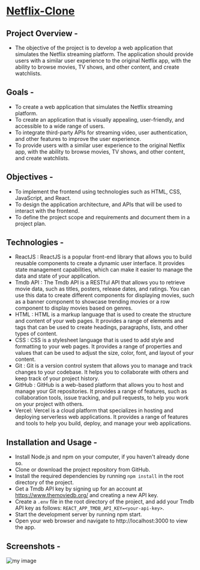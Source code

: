 # [Netflix-Clone](https://netflix-clone-brown-one.vercel.app/)

## Project Overview -
- The objective of the project is to develop a web application that simulates the Netflix streaming platform. The application should provide users with a similar user experience to the original Netflix app, with the ability to browse movies, TV shows, and other content, and create watchlists.

## Goals - 
- To create a web application that simulates the Netflix streaming platform.
- To create an application that is visually appealing, user-friendly, and accessible to a wide range of users.
- To integrate third-party APIs for streaming video, user authentication, and other features to improve the user experience.
- To provide users with a similar user experience to the original Netflix app, with the ability to browse movies, TV shows, and other content, and create watchlists.

## Objectives - 
- To implement the frontend using technologies such as HTML, CSS, JavaScript, and React.
- To design the application architecture, and APIs that will be used to interact with the frontend.
- To define the project scope and requirements and document them in a project plan.

## Technologies -
- ReactJS : ReactJS is a popular front-end library that allows you to build reusable components to create a dynamic user interface. It provides state management   capabilities, which can make it easier to manage the data and state of your application.
- Tmdb API : The Tmdb API is a RESTful API that allows you to retrieve movie data, such as titles, posters, release dates, and ratings. You can use this data to create different components for displaying movies, such as a banner component to showcase trending movies or a row component to display movies based on genres.
- HTML : HTML is a markup language that is used to create the structure and content of your web pages. It provides a range of elements and tags that can be used to create headings, paragraphs, lists, and other types of content.
- CSS : CSS is a stylesheet language that is used to add style and formatting to your web pages. It provides a range of properties and values that can be used to adjust the size, color, font, and layout of your content.
- Git : Git is a version control system that allows you to manage and track changes to your codebase. It helps you to collaborate with others and keep track of your project history.
- GitHub : GitHub is a web-based platform that allows you to host and manage your Git repositories. It provides a range of features, such as collaboration tools, issue tracking, and pull requests, to help you work on your project with others.
- Vercel: Vercel is a cloud platform that specializes in hosting and deploying serverless web applications. It provides a range of features and tools to help you build, deploy, and manage your web applications.

## Installation and Usage -
- Install Node.js and npm on your computer, if you haven't already done so.
- Clone or download the project repository from GitHub.
- Install the required dependencies by running `npm install` in the root directory of the project.
- Get a Tmdb API key by signing up for an account at https://www.themoviedb.org/ and creating a new API key.
- Create a `.env` file in the root directory of the project, and add your Tmdb API key as follows: `REACT_APP_TMDB_API_KEY=<your-api-key>`.
- Start the development server by running npm start.
- Open your web browser and navigate to http://localhost:3000 to view the app.

## Screenshots -
![my image](profile-pic.png)
